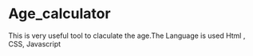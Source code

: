 # Age_calculator
This is very useful tool to claculate the age.The  Language is used Html , CSS, Javascript
